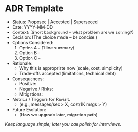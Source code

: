 # ADR Template

- Status: Proposed | Accepted | Superseded
- Date: YYYY-MM-DD
- Context: (Short background – what problem are we solving?)
- Decision: (The choice made – be concise.)
- Options Considered:
  1. Option A – (1 line summary)
  2. Option B –
  3. Option C –
- Rationale:
  - Why this is appropriate now (scale, cost, simplicity)
  - Trade-offs accepted (limitations, technical debt)
- Consequences:
  - Positive:
  - Negative / Risks:
  - Mitigations:
- Metrics / Triggers for Revisit:
  - (e.g., messages/sec > X, cost/1K msgs > Y)
- Future Evolution:
  - (How we upgrade later, migration path)

*Keep language simple; later you can polish for interviews.*
